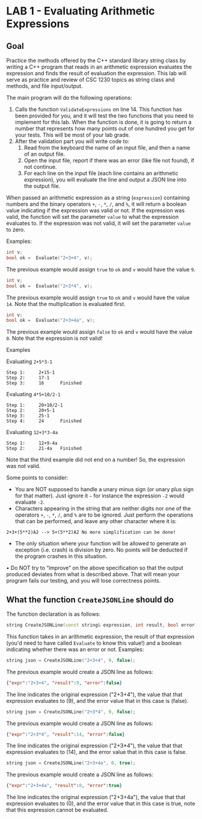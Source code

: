 # LAB 1 - Evaluating Arithmetic Expressions

## Goal
Practice the methods offered by the C++ standard library string class by writing a C++ program that reads in an arithmetic expression evaluates the expression and finds the result of evaluation the expression. This lab will serve as practice and review of CSC 1230 topics as string class and methods, and file input/output.

The main program will do the following operations:
1. Calls the function `ValidateExpressions` on line 14. This function has been provided for you, and it will test the two functions that you need to implement for this lab. When the function is done, it is going to return a number that represents how many points out of one hundred you get for your tests. This will be most of your lab grade.
2. After the validation part you will write code to:
   1. Read from the keyboard the name of an input file, and then a name of an output file.
   2. Open the input file, report if there was an error (like file not found), if not continue.
   3. For each line on the input file (each line contains an arithmetic expression), you will evaluate the line and output a JSON line into the output file.

When passed an arithmetic expression as a string (`expression`) containing numbers and the binary operators `+`, `-`, `*`, `/`, and `%`, it will return a boolean value indicating if the expression was valid or not. If the expression was valid, the function will set the parameter `value` to what the expression evaluates to. If the expression was not valid, it will set the parameter `value` to zero.

Examples:
```c++
int v;
bool ok =  Evaluate("2+3+4", v);
```
The previous example would assign `true` to `ok` and `v` would have the value `9`.

```c++
int v;
bool ok =  Evaluate("2+3*4", v);
```
The previous example would assign `true` to `ok` and `v` would have the value `14`. Note that the multiplication is evaluated first.

```c++
int v;
bool ok =  Evaluate("2+3+4a", v);
```
The previous example would assign `false` to `ok` and `v` would have the value `0`. Note that the expression is not valid!

Examples

Evaluating `2+5*3-1`
```
Step 1:     2+15-1
Step 2:     17-1
Step 3:     16      Finished
```
Evaluating `4*5+10/2-1`
```
Step 1:     20+10/2-1
Step 2:     20+5-1
Step 3:     25-1
Step 4:     24      Finished
```

Evaluating `12+3*3-4a`
```
Step 1:     12+9-4a
Step 2:     21-4a   Finished
```

Note that the third example did not end on a number! So, the expression was not valid.

Some points to consider:

* You are NOT supposed to handle a unary minus sign (or unary plus sign for that matter).  Just ignore it `–` for instance the expression `-2` would evaluate `-2`.
* Characters appearing in the string that are neither digits nor one of the operators `+`, `-`, `*`, `/`, and `%` are to be ignored.  Just perform the operations that can be performed, and leave any other character where it is:
```
2+3+(5**2)A2 --> 5+(5**2)A2 No more simplification can be done!
```
* The only situation where your function will be allowed to generate an exception (i.e. crash) is division by zero.  No points will be deducted if the program crashes in this situation.

•	Do NOT try to “improve” on the above specification so that the output produced deviates from what is described above.  That will mean your program fails our testing, and you will lose correctness points.

## What the function `CreateJSONLine` should do

The function declaration is as follows:
```c++
string CreateJSONLine(const string& expression, int result, bool error);
```

This function takes in an arithmetic expression, the result of that expression (you'd need to have called `Evaluate` to know this value!) and a boolean indicating whether there was an error or not.
Examples:
```c++
string json = CreateJSONLine("2+3+4", 9, false);
```
The previous example would create a JSON line as follows:
```json
{"expr":"2+3+4", "result":9, "error":false}
```
The line indicates the original expression ("2+3+4"), the value that that expression evaluates to (9), and the error value that in this case is (false).

```c++
string json = CreateJSONLine("2+3*4", 9, false);
```
The previous example would create a JSON line as follows:
```json
{"expr":"2+3*4", "result":14, "error":false}
```
The line indicates the original expression ("2+3*4"), the value that that expression evaluates to (14), and the error value that in this case is false.


```c++
string json = CreateJSONLine("2+3+4a", 0, true);
```
The previous example would create a JSON line as follows:
```json
{"expr":"2+3+4a", "result":0, "error":true}
```
The line indicates the original expression ("2+3+4a"), the value that that expression evaluates to (0), and the error value that in this case is true, note that this expression cannot be evaluated.
